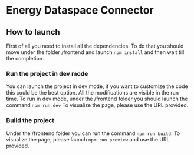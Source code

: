 # Energy Dataspace Connector

## How to launch
First of all you need to install all the dependencies. To do that you should move under the folder /frontend and launch ```npm install``` and then wait till the completion.
### Run the project in dev mode
You can launch the project in dev mode, if you want to customize the code this could be the best option. All the modifications are visible in the run time. To run in dev mode, under the /frontend folder you should launch the command ```npm run dev```
To visualize the page, please use the URL provided.

### Build the project

Under the /frontend folder you can run the command ```npm run build```. To visualize the page, please launch ```npm run preview``` and use the URL provided.